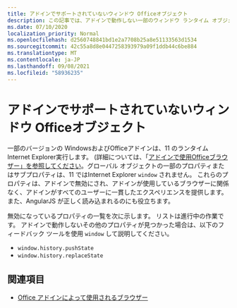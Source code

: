 ```yaml
---
title: アドインでサポートされていないウィンドウ Officeオブジェクト
description: この記事では、アドインで動作しない一部のウィンドウ ランタイム オブジェクトOfficeします。
ms.date: 07/10/2020
localization_priority: Normal
ms.openlocfilehash: d2560748841bd1e2a7708b25a8e51133563d1534
ms.sourcegitcommit: 42c55a8d8e0447258393979a09f1ddb44c6be884
ms.translationtype: MT
ms.contentlocale: ja-JP
ms.lasthandoff: 09/08/2021
ms.locfileid: "58936235"
---
```

# <a name="window-objects-that-are-unsupported-in-office-add-ins"></a>アドインでサポートされていないウィンドウ Officeオブジェクト

一部のバージョンの WindowsおよびOfficeアドインは、11 のランタイムInternet Explorer実行します。 (詳細については、「[アドインで使用Officeブラウザー」を参照してください](../concepts/browsers-used-by-office-web-add-ins.md)。グローバル オブジェクトの一部のプロパティまたはサブプロパティは、11 ではInternet Explorer `window` されません。 これらのプロパティは、アドインで無効にされ、アドインが使用しているブラウザーに関係なく、アドインがすべてのユーザーに一貫したエクスペリエンスを提供します。 また、AngularJS が正しく読み込まれるのにも役立ちます。

無効になっているプロパティの一覧を次に示します。 リストは進行中の作業です。 アドインで動作しないその他のプロパティが見つかった場合は、以下のフィードバック ツールを使用 `window` して説明してください。

- `window.history.pushState`
- `window.history.replaceState`

## <a name="see-also"></a>関連項目

- [Office アドインによって使用されるブラウザー](../concepts/browsers-used-by-office-web-add-ins.md)